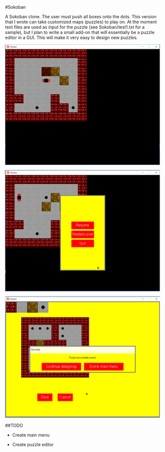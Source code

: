 #Sokoban

A Sokoban clone. The user must push all boxes onto the dots. This version that I wrote can take customized maps (puzzles) to play on. At the moment text files are used as input for the puzzle (see Sokoban/test1.txt for a sample), but I plan to write a small add-on that will essentially be a puzzle editor in a GUI. This will make it very easy to design new puzzles.

<p align="center">
<img src="ScreenshotGame.png" width="550">
</p>

<p align="center">
<img src="ScreenshotGameMenu.png" width="550">
</p>

<p align="center">
<img src="ScreenshotDesigner.png" width="550">
</p>


##TODO

+ Create main menu

+ Create puzzle editor
